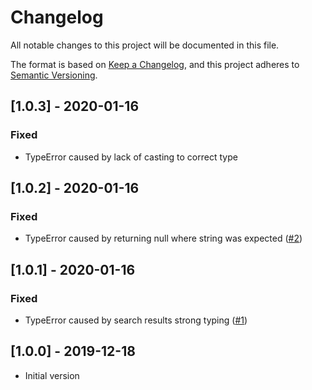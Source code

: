 # Changelog
All notable changes to this project will be documented in this file.

The format is based on [Keep a Changelog](https://keepachangelog.com/en/1.0.0/),
and this project adheres to [Semantic Versioning](https://semver.org/spec/v2.0.0.html).

## [1.0.3] - 2020-01-16
### Fixed
- TypeError caused by lack of casting to correct type

## [1.0.2] - 2020-01-16
### Fixed
- TypeError caused by returning null where string was expected ([#2](https://github.com/mooore-digital/magento2-module-xcore-attributes/issues/2))

## [1.0.1] - 2020-01-16
### Fixed
- TypeError caused by search results strong typing ([#1](https://github.com/mooore-digital/magento2-module-xcore-attributes/issues/1))

## [1.0.0] - 2019-12-18
- Initial version
